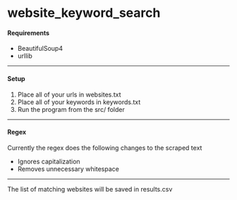 # website_keyword_search

#### Requirements
- BeautifulSoup4
- urllib
----
#### Setup
1) Place all of your urls in websites.txt
2) Place all of your keywords in keywords.txt
3) Run the program from the src/ folder
----
#### Regex
Currently the regex does the following changes to the scraped text
- Ignores capitalization
- Removes unnecessary whitespace
----
The list of matching websites will be saved in results.csv
